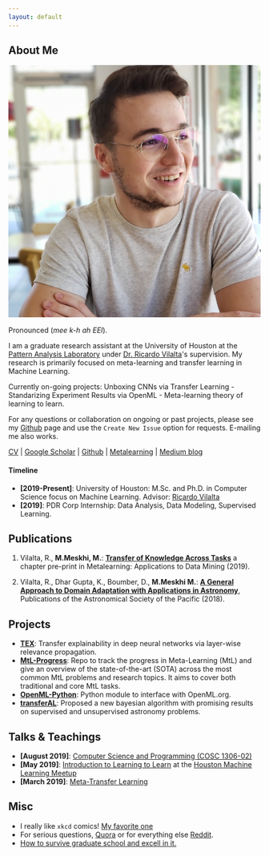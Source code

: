 ```yaml
---
layout: default
---
```


## About Me

<img class="profile-picture" src="michael.jpg">

Pronounced 	(*mee k-h ah EEl*). <br>

I am a graduate research assistant at the University of Houston at the [Pattern Analysis Laboratory](https://www.uh.edu/pa-lab/) under [Dr. Ricardo Vilalta](https://www.uh.edu/~rvilalta/)'s supervision. My research is primarily focused on meta-learning and transfer learning in Machine Learning.

Currently on-going projects: Unboxing CNNs via Transfer Learning - Standarizing Experiment Results via OpenML - Meta-learning theory of learning to learn. 

For any questions or collaboration on ongoing or past projects, please see my [Github](https://github.com/MichaelMMeskhi) page and use the `Create New Issue` option for requests. E-mailing me also works.

[CV](Resume.pdf) | [Google Scholar](https://scholar.google.com/citations?user=hLP_vy4AAAAJ&hl=en&oi=sra) | [Github](https://github.com/MichaelMMeskhi) | [Metalearning](http://metalearningml.org) | [Medium blog](https://medium.com/@mikhailmekhedkinmeskhi)

#### Timeline

- **\[2019-Present]**: University of Houston: M.Sc. and Ph.D. in Computer Science focus on Machine Learning. Advisor: [Ricardo Vilalta](http://www2.cs.uh.edu/~vilalta/) 
- **\[2019]**: PDR Corp Internship: Data Analysis, Data Modeling, Supervised Learning. 


## Publications

1. Vilalta, R., **M.Meskhi, M.**: **[Transfer of Knowledge Across Tasks](TLchapter.pdf)** a chapter pre-print in Metalearning: Applications to Data Mining (2019).

2. Vilalta, R., Dhar Gupta, K., Boumber, D., **M.Meskhi M.**: **[A General Approach to Domain Adaptation with Applications in Astronomy](https://www.researchgate.net/publication/329884189_A_General_Approach_to_Domain_Adaptation_with_Applications_in_Astronomy)**, Publications of the Astronomical Society of the Pacific (2018).

## Projects

- **[TEX](https://github.com/MichaelMMeskhi/TransferLRP/tree/master/lrp)**: Transfer explainability in deep neural networks via layer-wise relevance propagation.
- **[MtL-Progress](https://github.com/MichaelMMeskhi/MtL-Progress)**: Repo to track the progress in Meta-Learning (MtL) and give an overview of the state-of-the-art (SOTA) across the most common MtL problems and research topics. It aims to cover both traditional and core MtL tasks.
- **[OpenML-Python](https://github.com/openml/openml-python)**: Python module to interface with OpenML.org.
- **[transferAL](https://github.com/PAL-UH/transferAL)**: Proposed a new bayesian algorithm with promising results on supervised and unsupervised astronomy problems.


## Talks & Teachings

- **\[August 2019]**: [Computer Science and Programming (COSC 1306-02)](COSC_1306_Syllabus.pdf)
- **\[May 2019]**: [Introduction to Learning to Learn](https://github.com/MichaelMMeskhi/MtL-Progress/blob/master/resources/files/intro_learning_to_learn.pdf) at the [Houston Machine Learning Meetup](https://www.meetup.com/Houston-Machine-Learning/events/261384583/)
- **\[March 2019]**: [Meta-Transfer Learning](https://medium.com/@mikhailmekhedkinmeskhi/meta-transfer-learning-6a02160ddaad)

## Misc

- I really like `xkcd` comics! [My favorite one](https://xkcd.com/1838/)
- For serious questions, [Quora](https://www.quora.com/profile/Mikhail-Mekhedkin-Meskhi) or for everything else [Reddit](https://www.reddit.com/user/MichaelMMeskhi).
- [How to survive graduate school and excell in it.](http://richb.rice.edu/signal-processing/research-resources/)